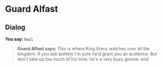 # Guard Alfast


## Dialog

**You say:** `hail`



>**Guard Alfast says:** This is where King Grery watches over all the kingdom.  If you ask politely I'm sure he'd grant you an audience.  But don't take up too much of his time, he's a very busy gnome.
end

